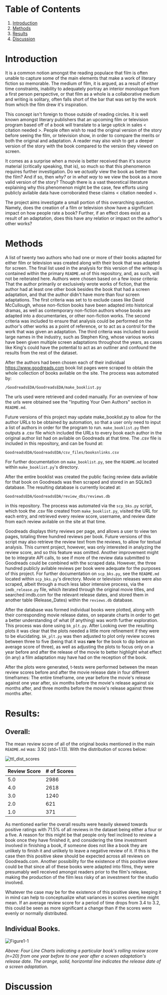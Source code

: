 # Table of Contents
1. [Introduction](#introduction)
2. [Methods](#methods)
3. [Results](#results)
4. [Discussion](#Discussion)

# Introduction

It is a common notion amongst the reading populace that film is often unable
to capture some of the main elements that make a work of literary fiction so memorable.
The medium of film, it is argued, as a result of either time constraints, inability
to adequately portray an interior monologue from a first person perspective, or
that film as a whole is a collaborative medium and writing is solitary, often falls
short of the bar that was set by the work from which the film drew it's inspiration.

This concept isn't foreign to those outside of reading circles. It is well known
amongst literary publishers that an upcoming film or television program based off
of a book will translate to a large uptick in sales < citation needed >. People often
wish to read the original version of the story before seeing the film, or television
show, in order to compare the merits or both the original and adaptation. A reader
may also wish to get a deeper version of the story with the book compared to the
version they viewed on screen.

It comes as a surprise when a movie is better received than it's source material
(critically speaking, that is), so much so that this phenomenon requires further
investigation. Do we *actually* view the book as better than the film? And
if so, then *why?* or in *what way* to we view the book as a more valid
version of the story? Though there is a vast theoretical literature explaining why
this phenomenon might be the case, few efforts using publicly avilable data have
corroborated these claims < citation needed >.

The project aims investigate a small portion of this overarching question. Namely,
does the creation of a film or television show have a significant impact on how
people rate a book? Further, if an effect does exist as a result of an adaptation,
does this have any relation or impact on the author's other works?

# Methods

A list of twenty two authors who had one or more of their books adapted for either
film or television was created along with their book that was adapted for screen.
The final list used in the analysis for this version of the writeup is contained
within the primary `README.md` of this repository, and, as such, will not be reiterated
here. Authors were chosen based on a few *loose* criteria: That the author primarily
or exclusively wrote works of fiction, that the author had at least one other book
besides the book that had a screen adaptation, and that the author didn't have more than
four screen adaptations. The first criteria was set to to exclude cases like David
McCullough, whose non-fiction books have been adapted into historical dramas, as well as
contemporary non-fiction authors whose books are adapted into a documentaries, or other
non-fiction works. The second criteria was included to ensure that analysis could be
performed on the author's other works as a point of reference, or to act as a control
for the work that was given an adaptation. The third criteria was included to avoid large
names in the industry, such as Stephen King, whose various works have been given
multiple screen adaptations throughout the years, as cases like King's could have
the potential to act as an outliner and confound the results from the rest of the dataset.

After the authors had been chosen each of their individual https://www.goodreads.com book list
pages were scraped to obtain the whole collection of books avilable on the site. The process was
automated by:

```/GoodreadsEDA/GoodreadsEDA/make_booklist.py```

The urls used were retrieved and coded manually. For an overview of how the urls were obtained see
the "Inputting Your Own Authors" section in `README.md`.

Future versions of this project may update make_booklist.py to allow for the author URLs to be
obtained by automation, so that a user only need to input a list of authors in order for the program
to run. `make_booklist.py` then outputs a .csv file which included the URLs to every book each
author in the original author list had on avilable on Goodreads at that time. The .csv file is
included in this repository, and can be found at:

```GoodreadsEDA/GoodreadsEDA/csv_files/booksnlinks.csv```

For further documentation on `make_booklist.py`, see the `README.md` located within
`make_booklist.py`'s directory.

After the entire booklist was created the public facing review data avilable for that book on
Goodreads was then scraped and stored in an SQLite3 database. The resulting database is currently
located at:

```GoodreadsEDA/GoodreadsEDA/review_dbs/reviews.db```

in this repository. The process was automated via the `scp_bks.py` script, which took the
.csv file created from `make_booklist.py`, visited the URL for each entry, and retrieved every
review score, username, and review date from each review avilable on the site at that time.

Goodreads displays thirty reviews per page, and allows a user to view ten pages, totaling three
hundred reviews per book. Future versions of this script may also retrieve the review text from the
reviews, to allow for textual analysis. This current project, however, was only interested in
analyzing the review score, and so this feature was omitted. Another improvement might be to
integrate API calls, to see if more of the review data submitted to Goodreads could be combined with
the scraped data. However, the three hundred publicly avilable reviews per book were adequate for
the purposes of this project. For further documentation on `scp_bks.py`, see the `README.md`
located within `scp_bks.py`'s directory. Movie or television releases were also scraped, albeit
through a much less labor intensive process, via the `imdb_release.py` file, which iterated through
the original movie titles, and searched imdb.com for the relevant release dates, and stored them in
another table (Release_Dates) within the `reviews.db` database.

After the database was formed individual books were plotted, along with their corresponding
movie release dates, on separate charts in order to get a better understanding of what (if anything)
was worth further exploration. This process was done using `bk_plt.py`. After Looking over the
resulting plots it was clear that the plots needed a little more refinement if they were to be
elucidating. `bk_plt.py` was then adjusted to plot only review scores between three to five (being
that it was **rare** for the book to dip below an average score of three), as well as adjusting the
plots to focus only on a year before and after the release of the movie to better highlight what
effect (in any) a film adaptation may have had on the reception of the book.

After the plots were generated, t-tests were performed between the mean review scores before and
after the movie release date in four different timeframes: The entire timeframe, one year before
the movie's release against one year after, six months before the movie's release against six months
after, and three months before the movie's release against three months after.

# Results:

## Overall:

The mean review score of all of the original books mentioned in the main `README.md` was:
3.92 (std=1.13). With the distribution of scores below:

![ttl_dist_scores](https://github.com/tjgran01/GoodreadsEDA/blob/master/docs/img/ttl_review_scores.png)

|Review Score|# of Scores|        
|---|---|
|5.0|2986|
|4.0|2618|
|3.0|1240|
|2.0|621|
|1.0|371|

As mentioned earlier the overall results were heavily skewed towards positive ratings with 71.5% of
all reviews in the dataset being either a four or a five. A reason for this might be that people
only feel inclined to review a book once they have finished it, and considering the time investment
involved in finishing a book, if someone does not like a book they are unlikely to finish it and
unlikely to leave a negative review of it. If this is the case then this positive skew should be
expected across all reviews on Goodreads.com. Another possibility for the existence of this positive
skew could be that since all of these books were adapted into films, they were presumably well
received amongst readers prior to the film's release, making the production of the film less risky
of an investment for the studio involved.

Whatever the case may be for the existence of this positive skew, keeping it in mind can help to
conceptualize what variances in scores overtime might mean. If an average review score for a period
of time drops from 3.4 to 3.2, this could be seen as more significant a change than if the scores
were evenly or normally distributed.

## Individual Books.

![Figure1-1](https://github.com/tjgran01/GoodreadsEDA/blob/master/docs/img/single_bks.png)

*Above: Four Line Charts indicating a particular book's rolling review score (n=20) from one
year before to one year after a screen adaptation's release date. The orange, solid, horizontal
line indicates the release date of a screen adaptation.*


# Discussion
